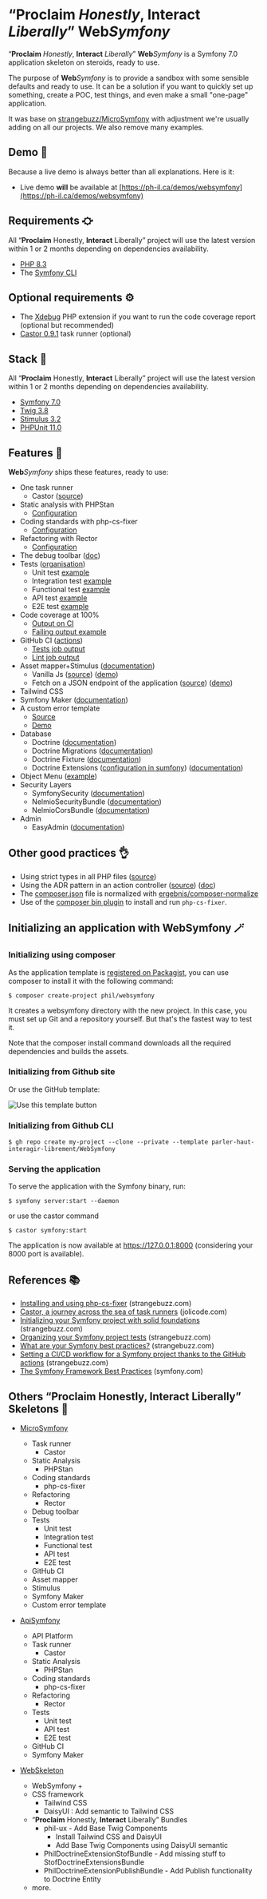 # “**Proclaim** *Honestly*, **Interact** *Liberally*” **Web***Symfony*

“**Proclaim** *Honestly*, **Interact** *Liberally*” **Web***Symfony* is a Symfony 7.0 application skeleton on steroids, ready to use.

The purpose of **Web***Symfony* is to provide a sandbox with some sensible defaults and ready to use. 
It can be a solution if you want to quickly set up something, create a POC, test things, 
and even make a small "one-page" application.

It was base on [strangebuzz/MicroSymfony](https://github.com/strangebuzz/MicroSymfony) with adjustment
we're usually adding on all our projects. We also remove many examples. 

## Demo 🌈

Because a live demo is always better than all explanations. Here is it:

* Live demo **will** be available at [https://ph-il.ca/demos/websymfony](https://ph-il.ca/demos/websymfony)

## Requirements ⛮

All “**Proclaim** Honestly, **Interact** Liberally” project will use the latest version within 1 or 2 months depending on dependencies availability.

* [PHP 8.3](https://www.php.net/releases/8.3/en.php)
* The [Symfony CLI](https://symfony.com/download)

## Optional requirements ⚙

* The [Xdebug](https://xdebug.org/) PHP extension if you want to run the code coverage report (optional but recommended)
* [Castor 0.9.1](https://github.com/jolicode/castor) task runner (optional)

## Stack 🔗

All “**Proclaim** Honestly, **Interact** Liberally” project will use the latest version within 1 or 2 months depending on dependencies availability.

* [Symfony 7.0](https://symfony.com/7) 
* [Twig 3.8](https://twig.symfony.com)
* [Stimulus 3.2](https://stimulus.hotwired.dev/)
* [PHPUnit 11.0](https://phpunit.de)

## Features 🚀

**Web***Symfony* ships these features, ready to use:

* One task runner
  * Castor ([source](https://github.com/parler-haut-interagir-librement/WebSymfony/blob/main/castor.php)) 
* Static analysis with PHPStan
  * [Configuration](https://github.com/parler-haut-interagir-librement/WebSymfony/blob/main/phpstan.neon)
* Coding standards with php-cs-fixer
  * [Configuration](https://github.com/parler-haut-interagir-librement/WebSymfony/blob/main/.php-cs-fixer.dist.php)
* Refactoring with Rector
  * [Configuration](https://github.com/parler-haut-interagir-librement/WebSymfony/blob/main/restor.php)
* The debug toolbar ([doc](https://symfony.com/doc/current/profiler.html))
* Tests ([organisation](https://www.strangebuzz.com/en/blog/organizing-your-symfony-project-tests))
  * Unit test [example](https://github.com/parler-haut-interagir-librement/WebSymfony/tree/main/tests/Unit/Helper) 
  * Integration test [example](https://github.com/parler-haut-interagir-librement/WebSymfony/blob/main/tests/Integration/Twig/Extension/ResponseExtensionTest.php) 
  * Functional test [example](https://github.com/parler-haut-interagir-librement/WebSymfony/blob/main/tests/Functional/Controller/AppControllerTest.php) 
  * API test [example](https://github.com/parler-haut-interagir-librement/WebSymfony/blob/main/tests/Api/Controller/SlugifyActionTest.php) 
  * E2E test [example](https://github.com/parler-haut-interagir-librement/WebSymfony/blob/main/tests/E2E/Controller/AppControllerTest.php)
* Code coverage at 100%
  * [Output on CI](https://github.com/parler-haut-interagir-librement/WebSymfony/actions/runs/6191674576/job/16810366756)
  * [Failing output example](https://github.com/parler-haut-interagir-librement/WebSymfony/actions/runs/6176766049/job/16766431026)
* GitHub CI ([actions](https://github.com/parler-haut-interagir-librement/WebSymfony/actions))
  * [Tests job output](https://github.com/parler-haut-interagir-librement/WebSymfony/actions/runs/6191674576/job/16810366756)
  * [Lint job output](https://github.com/parler-haut-interagir-librement/WebSymfony/actions/runs/6191674576/job/16810366901)
* Asset mapper+Stimulus ([documentation](https://symfony.com/doc/current/frontend/asset_mapper.html))
  * Vanilla Js ([source](https://github.com/parler-haut-interagir-librement/WebSymfony/blob/main/assets/controllers/hello_controller.js)) ([demo](https://ph-il.ca/demos/websymfony/stimulus))
  * Fetch on a JSON endpoint of the application ([source](https://github.com/parler-haut-interagir-librement/WebSymfony/blob/main/assets/controllers/api_controller.js)) ([demo](https://ph-il.ca/demos/websymfony/stimulus)) 
* Tailwind CSS 
* Symfony Maker ([documentation](https://symfony.com/bundles/SymfonyMakerBundle/current/index.html))
* A custom error template
  * [Source](https://github.com/parler-haut-interagir-librement/WebSymfony/blob/main/templates/bundles/TwigBundle/Exception/error.html.twig)
  * [Demo](https://ph-il.ca/demos/microsymfony/404) 
* Database
  * Doctrine ([documentation](https://symfony.com/bundles/DoctrineBundle/current/index.html))
  * Doctrine Migrations ([documentation](https://symfony.com/bundles/DoctrineMigrationsBundle/current/index.html))
  * Doctrine Fixture ([documentation](https://symfony.com/bundles/DoctrineFixturesBundle/current/index.html))
  * Doctrine Extensions ([configuration in sumfony](https://symfony.com/bundles/StofDoctrineExtensionsBundle/current/index.html)) ([documentation](https://github.com/doctrine-extensions/DoctrineExtensions/tree/main/doc))
* Object Menu ([example](https://github.com/parler-haut-interagir-librement/WebSymfony/tree/main/src/Menu/MainMenuBuilder.php))
* Security Layers
  * SymfonySecurity ([documentation](https://symfony.com/doc/current/security.html)) 
  * NelmioSecurityBundle ([documentation](https://symfony.com/bundles/NelmioSecurityBundle/current/index.html))
  * NelmioCorsBundle ([documentation]( https://symfony.com/bundles/NelmioCorsBundle/current/index.html))
* Admin
  * EasyAdmin ([documentation](https://symfony.com/bundles/EasyAdminBundle/current/index.html))

## Other good practices 👌

* Using strict types in all PHP files ([source](https://github.com/parler-haut-interagir-librement/WebSymfony/blob/main/src/Controller/AppController.php))
* Using the ADR pattern in an action controller ([source](https://github.com/parler-haut-interagir-librement/WebSymfony/blob/main/src/Controller/SlugifyAction.php)) ([doc](https://symfony.com/doc/current/controller/service.html#invokable-controllers))
* The [composer.json](https://github.com/parler-haut-interagir-librement/WebSymfony/blob/main/composer.json)
  file is normalized with [ergebnis/composer-normalize](https://github.com/ergebnis/composer-normalize)
* Use of the [composer bin plugin](https://github.com/bamarni/composer-bin-plugin)
  to install and run `php-cs-fixer`.

## Initializing an application with WebSymfony 🪄

### Initializing using composer
As the application template is [registered on Packagist](https://packagist.org/packages/phil/websymfony), 
you can use composer to install it with the following command:

```
$ composer create-project phil/websymfony
```

It creates a websymfony directory with the new project. 
In this case, you must set up Git and a repository yourself. 
But that's the fastest way to test it. 

Note that the composer install command downloads all the required dependencies and builds the assets.

### Initializing from Github site

Or use the GitHub template:

![Use this template button](https://raw.githubusercontent.com/parler-haut-interagir-librement/WebSymfony/bc7b206da4c04f48b915d9dc506a75025276b3a8/doc/use-this-template.png "Use this template")

### Initializing from Github CLI

```
$ gh repo create my-project --clone --private --template parler-haut-interagir-librement/WebSymfony
```

### Serving the application 
To serve the application with the Symfony binary, run:

```
$ symfony server:start --daemon
```

or use the castor command

```
$ castor symfony:start
```

The application is now available at https://127.0.0.1:8000 (considering your 8000 port is available). 


## References 📚

* [Installing and using php-cs-fixer](https://www.strangebuzz.com/en/blog/installing-and-using-php-cs-fixer) (strangebuzz.com)
* [Castor, a journey across the sea of task runners](https://jolicode.com/blog/castor-a-journey-across-the-sea-of-task-runners) (jolicode.com)
* [Initializing your Symfony project with solid foundations](https://www.strangebuzz.com/en/blog/initializing-your-symfony-project-with-solid-foundations) (strangebuzz.com)
* [Organizing your Symfony project tests](https://www.strangebuzz.com/en/blog/organizing-your-symfony-project-tests) (strangebuzz.com)
* [What are your Symfony best practices?](https://www.strangebuzz.com/en/blog/what-are-your-symfony-best-practices) (strangebuzz.com)
* [Setting a CI/CD workflow for a Symfony project thanks to the GitHub actions](https://www.strangebuzz.com/en/blog/setting-a-ci-cd-workflow-for-a-symfony-project-thanks-to-the-github-actions) (strangebuzz.com)
* [The Symfony Framework Best Practices](https://symfony.com/doc/current/best_practices.html) (symfony.com)

## Others “**Proclaim** Honestly, **Interact** Liberally” Skeletons 🩻

* [MicroSymfony](https://github.com/parler-haut-interagir-librement/MicroSymfony)
  * Task runner
    * Castor
  * Static Analysis
    * PHPStan
  * Coding standards
    * php-cs-fixer
  * Refactoring
    * Rector
  * Debug toolbar
  * Tests
    * Unit test
    * Integration test
    * Functional test
    * API test
    * E2E test
  * GitHub CI
  * Asset mapper
  * Stimulus
  * Symfony Maker
  * Custom error template

* [ApiSymfony](https://github.com/parler-haut-interagir-librement/ApiSymfony)
  * API Platform
  * Task runner
    * Castor
  * Static Analysis
    * PHPStan
  * Coding standards
    * php-cs-fixer
  * Refactoring
    * Rector
  * Tests
    * Unit test
    * API test
    * E2E test
  * GitHub CI
  * Symfony Maker

* [WebSkeleton](https://github.com/parler-haut-interagir-librement/WebSkeleton)
  * WebSymfony +
  * CSS framework
    * Tailwind CSS
    * DaisyUI : Add semantic to Tailwind CSS
  * “**Proclaim** Honestly, **Interact** Liberally” Bundles
    * phil-ux - Add Base Twig Components
      * Install Tailwind CSS and DaisyUI
      * Add Base Twig Components using DaisyUI semantic
    * PhilDoctrineExtensionStofBundle - Add missing stuff to StofDoctrineExtensionsBundle
    * PhilDoctrineExtensionPublishBundle - Add Publish functionality to Doctrine Entity
  * more.
